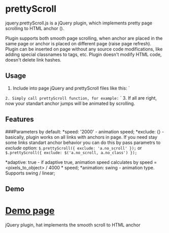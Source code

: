 prettyScroll
============
jquery.prettyScroll.js is a jQuery plugin, which implements pretty page scrolling to HTML anchor (<a name="..."></a>).

Plugin supports both smooth page scrolling, when anchor are placed in the same page or anchor is placed on different page (raise page refresh).
Plugin can be inserted on page without any source code modifications, like adding special classnames to tags, etc.
Plugin doesn't modify HTML code, doesn't delete link hashes.

## Usage
1. Include into page jQuery and prettyScroll files like this:
`
<script type="text/javascript" src="js/jquery.js"></script>
<script type="text/javascript" src="js/jquery.prettyScroll.js"></script>
`
2. Simply call prettyScroll function, for example:
`
        <script type="text/javascript">
            $(function() {
                $.prettyScroll();
            });
        </script>
`
3. If all are right, now your standart anchor jumps will be animated by scrolling.

## Features
###Parameters by default:
*speed: '2000' - animation speed;
*exclude: {} - basically, plugin works on all links with anchors in page. If you need stay some links standart anchor behavior you can do this by pass parametrs to *exclude* option:
`
$.prettyScroll({
    exclude: 'a.no_scroll'
});
`
or
`
$.prettyScroll({
    exclude: $('a.no_scroll, a.no_class')
});
`

*adaptive: true - if adaptive true, animation speed calculates by speed = <pixels_to_object> / 4000 * speed;
*animation: swing - animation type. Supports swing / linear;


## Demo
[Demo page](http://www.trialine.lv/prettyScroll/demo.html)
=======
jQuery plugin, hat implements the smooth scroll to HTML anchor